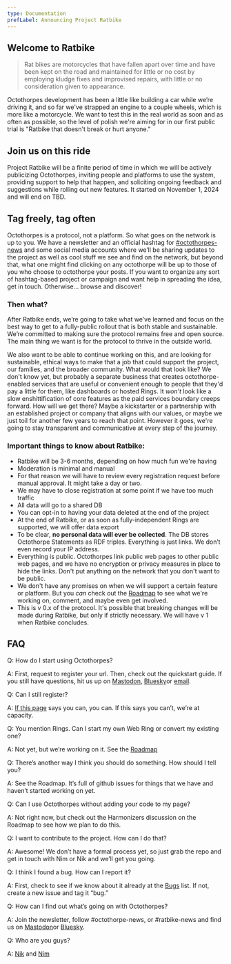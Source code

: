 ```yaml
---
type: Documentation
prefLabel: Announcing Project Ratbike
---
```


## Welcome to Ratbike

> Rat bikes are motorcycles that have fallen apart over time and have been kept on the road and maintained for little or no cost by employing kludge fixes and improvised repairs, with little or no consideration given to appearance.

Octothorpes development has been a little like building a car while we’re driving it, and so far we've strapped an engine to a couple wheels, which is more like a motorcycle. We want to test this in the real world as soon and as often as possible, so the level of polish we're aiming for in our first public trial is "Ratbike that doesn't break or hurt anyone."

## Join us on this ride

Project Ratbike will be a finite period of time in which we will be actively publicizing Octothorpes, inviting people and platforms to use the system, providing support to help that happen, and soliciting ongoing feedback and suggestions while rolling out new features. It started on November 1, 2024 and will end on TBD.

## Tag freely, tag often

Octothorpes is a protocol, not a platform. So what goes on the network is up to you. We have a newsletter and an official hashtag for [#octothorpes-news](https://octothorp.es/~/octothorpe-news) and some social media accounts where we’ll be sharing updates to the project as well as cool stuff we see and find on the network, but beyond that, what one might find clicking on any octothorpe will be up to those of you who choose to octothorpe your posts. If you want to organize any sort of hashtag-based project or campaign and want help in spreading the idea, get in touch. Otherwise… browse and discover!


### Then what?

After Ratbike ends, we’re going to take what we’ve learned and focus on the best way to get to a fully-public rollout that is both stable and sustainable. We’re committed to making sure the protocol remains free and open source. The main thing we want is for the protocol to thrive in the outside world.


We also want to be able to continue working on this, and are looking for sustainable, ethical ways to make that a job that could support the project, our families, and the broader community. What would that look like? We don't know yet, but probably a separate business that creates octothorpe-enabled services that are useful or convenient enough to people that they'd pay a little for them, like dashboards or hosted Rings. It *won't* look like a slow enshittification of core features as the paid services boundary creeps forward. How will we get there? Maybe a kickstarter or a partnership with an established project or company that aligns with our values, or maybe we just toil for another few years to reach that point. However it goes, we're going to stay transparent and communicative at every step of the journey.


### Important things to know about Ratbike:

- Ratbike will be 3-6 months, depending on how much fun we're having
- Moderation is minimal and manual
- For that reason we will have to review every registration request before manual approval. It might take a day or two.
- We may have to close registration at some point if we have too much traffic
- All data will go to a shared DB
- You can opt-in to having your data deleted at the end of the project
- At the end of Ratbike, or as soon as fully-independent Rings are supported, we will offer data export 
- To be clear, **no personal data will ever be collected**. The DB stores Octothorpe Statements as RDF triples. Everything is just links. We don’t even record your IP address.
- Everything is public. Octothorpes link public web pages to other public web pages, and we have no encryption or privacy measures in place to hide the links. Don't put anything on the network that you don't want to be public.
- We don't have any promises on when we will support a certain feature or platform. But you *can* check out the [Roadmap](https://github.com/orgs/stucco-software/projects/3/views/2) to see what we're working on, comment, and maybe even get involved.
- This is v 0.x of the protocol. It's possible that breaking changes will be made during Ratbike, but only if strictly necessary. We will have v 1 when Ratbike concludes.

## FAQ 

Q: How do I start using Octothorpes?

A: First, request to register your url. Then, check out the quickstart guide. If you still have questions, hit us up on [Mastodon](https://hachyderm.io/@octothorpes),  [Bluesky](https://bsky.app/profile/octothorpes.bsky.social)or [email](mailto:info@octothorp.es).

Q: Can I still register?

A: [If this page](https://octothorp.es/~/octothorpe-news) says you can, you can. If this says you can’t, we’re at capacity.

Q: You mention Rings. Can I start my own Web Ring or convert my existing one?

A: Not yet, but we’re working on it. See the [Roadmap](https://github.com/orgs/stucco-software/projects/3/views/2?pane=issue&itemId=84746160&issue=stucco-software%7Coctothorp.es%7C60)

Q: There’s another way I think you should do something. How should I tell you?

A: See the Roadmap. It’s full of github issues for things that we have and haven’t started working on yet.  

Q: Can I use Octothorpes without adding your code to my page?

A: Not right now, but check out the Harmonizers discussion on the Roadmap to see how we plan to do this.

Q: I want to contribute to the project. How can I do that?

A: Awesome! We don’t have a formal process yet, so just grab the repo and get in touch with Nim or Nik and we’ll get you going.

Q: I think I found a bug. How can I report it?

A: First, check to see if we know about it already at the [Bugs](https://github.com/orgs/stucco-software/projects/3/views/3) list. If not, create a new issue and tag it “bug.”

Q: How can I find out what’s going on with Octothorpes?

A: Join the newsletter, follow #octothorpe-news, or #ratbike-news and find us on  [Mastodon](https://hachyderm.io/@octothorpes)or  [Bluesky](https://bsky.app/profile/octothorpes.bsky.social).

Q: Who are you guys?

A: [Nik](https://nikolas.ws/is) and [Ním](https://www.mmmx.cloud/me)






